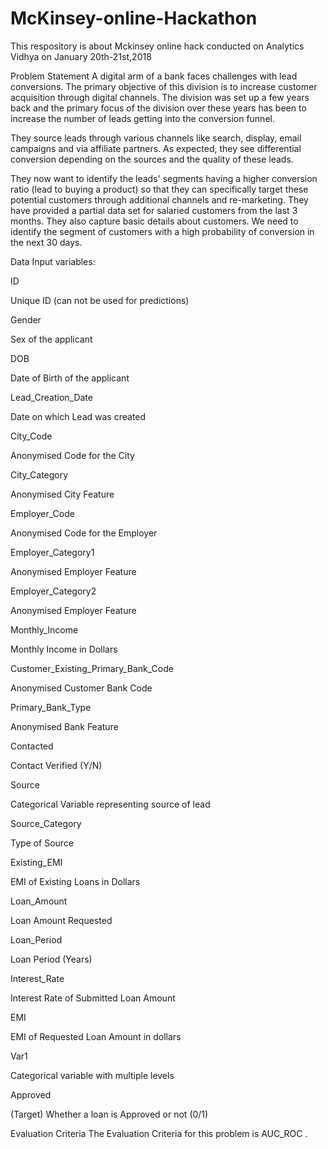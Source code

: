 # McKinsey-online-Hackathon
This respository is about Mckinsey online hack conducted on Analytics Vidhya on January 20th-21st,2018


Problem Statement
A digital arm of a bank faces challenges with lead conversions. The primary objective of this division is to increase customer acquisition through digital channels. The division was set up a few years back and the primary focus of the division over these years has been to increase the number of leads getting into the conversion funnel.

They source leads through various channels like search, display, email campaigns and via affiliate partners. As expected, they see differential conversion depending on the sources and the quality of these leads.

They now want to identify the leads' segments having a higher conversion ratio (lead to buying a product) so that they can specifically target these potential customers through additional channels and re-marketing. They have provided a partial data set for salaried customers from the last 3 months. They also capture basic details about customers. We need to identify the segment of customers with a high probability of conversion in the next 30 days.

Data
Input variables:
 

ID

Unique ID (can not be used for predictions)

Gender

Sex of the applicant

DOB

Date of Birth of the applicant

Lead_Creation_Date

Date on which Lead was created

City_Code

Anonymised Code for the City

City_Category

Anonymised City Feature

Employer_Code

Anonymised Code for the Employer

Employer_Category1

Anonymised Employer Feature

Employer_Category2

Anonymised Employer Feature

Monthly_Income

Monthly Income in Dollars

Customer_Existing_Primary_Bank_Code

Anonymised Customer Bank Code

Primary_Bank_Type

Anonymised Bank Feature

Contacted

Contact Verified (Y/N)

Source

Categorical Variable representing source of lead

Source_Category

Type of Source

Existing_EMI

EMI of Existing Loans in Dollars

Loan_Amount

Loan Amount Requested

Loan_Period

Loan Period (Years)

Interest_Rate

Interest Rate of Submitted Loan Amount

EMI

EMI of Requested Loan Amount in dollars

Var1

Categorical variable with multiple levels

Approved

(Target) Whether a loan is Approved or not (0/1)

 

 

Evaluation Criteria
The Evaluation Criteria for this problem is AUC_ROC .
